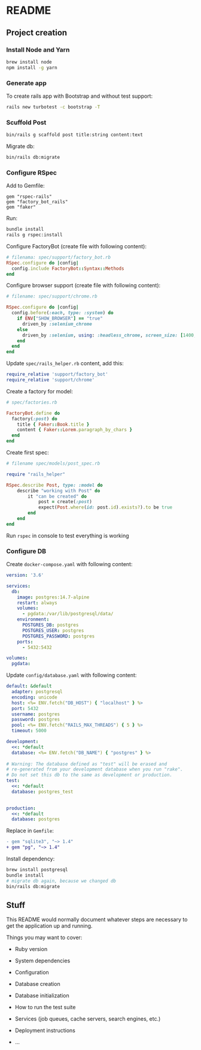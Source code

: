 # README

## Project creation
### Install Node and Yarn
```bash
brew install node
npm install -g yarn
```

### Generate app 
To create rails app with Bootstrap and without test support: 
```bash
rails new turbotest -c bootstrap -T
```

### Scuffold Post
```bash
bin/rails g scaffold post title:string content:text
```
Migrate db: 
```bash
bin/rails db:migrate
```

### Configure RSpec
Add to Gemfile:
```gemfile
gem "rspec-rails"
gem "factory_bot_rails"
gem "faker"
```
Run:
```bash
bundle install
rails g rspec:install
```
Configure FactoryBot (create file with following content):
```ruby
# filenama: spec/support/factory_bot.rb
RSpec.configure do |config|
  config.include FactoryBot::Syntax::Methods
end
```
Configure browser support (create file with following content):
```ruby
# filename: spec/support/chrome.rb

RSpec.configure do |config|
  config.before(:each, type: :system) do
    if ENV["SHOW_BROWSER"] == "true"
      driven_by :selenium_chrome
    else
      driven_by :selenium, using: :headless_chrome, screen_size: [1400, 1400]
    end
  end
end
```
Update `spec/rails_helper.rb` content, add this:
```ruby
require_relative 'support/factory_bot'
require_relative 'support/chrome'
```
Create a factory for model:
```ruby
# spec/factories.rb

FactoryBot.define do
  factory(:post) do
    title { Faker::Book.title }
    content { Faker::Lorem.paragraph_by_chars }
  end
end
```
Create first spec:
```ruby
# filename spec/models/post_spec.rb

require "rails_helper"

RSpec.describe Post, type: :model do
    describe "working with Post" do
        it "can be created" do
            post = create(:post)
            expect(Post.where(id: post.id).exists?).to be true
        end
    end
end
```
Run `rspec` in console to test everything is working

### Configure DB
Create `docker-compose.yaml` with following content:
```yaml
version: '3.6'

services:
  db:
    image: postgres:14.7-alpine
    restart: always
    volumes:
      - pgdata:/var/lib/postgresql/data/
    environment:
      POSTGRES_DB: postgres
      POSTGRES_USER: postgres
      POSTGRES_PASSWORD: postgres
    ports:
      - 5432:5432

volumes:
  pgdata:
```
Update `config/database.yaml` with following content:
```yaml
default: &default
  adapter: postgresql
  encoding: unicode
  host: <%= ENV.fetch("DB_HOST") { "localhost" } %>
  port: 5432
  username: postgres
  password: postgres
  pool: <%= ENV.fetch("RAILS_MAX_THREADS") { 5 } %>
  timeout: 5000

development:
  <<: *default
  database: <%= ENV.fetch("DB_NAME") { "postgres" } %>
  
# Warning: The database defined as "test" will be erased and
# re-generated from your development database when you run "rake".
# Do not set this db to the same as development or production.
test:
  <<: *default
  database: postgres_test
  

production:
  <<: *default
  database: postgres
```
Replace in `Gemfile`:
```diff
- gem "sqlite3", "~> 1.4"
+ gem "pg", "~> 1.4"
```
Install dependency:
```bash
brew install postgresql
bundle install
# migrate db again, because we changed db
bin/rails db:migrate
```


## Stuff
This README would normally document whatever steps are necessary to get the
application up and running.

Things you may want to cover:

* Ruby version

* System dependencies

* Configuration

* Database creation

* Database initialization

* How to run the test suite

* Services (job queues, cache servers, search engines, etc.)

* Deployment instructions

* ...
